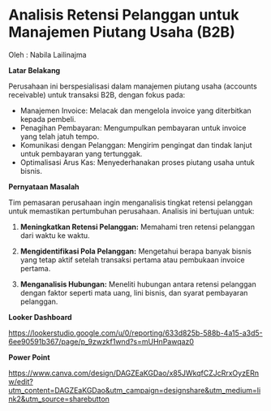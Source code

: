 
# Analisis Retensi Pelanggan untuk Manajemen Piutang Usaha (B2B)

Oleh : Nabila Lailinajma


**Latar Belakang**

Perusahaan ini berspesialisasi dalam manajemen piutang usaha (accounts receivable) untuk transaksi B2B, dengan fokus pada:

- Manajemen Invoice: Melacak dan mengelola invoice yang diterbitkan kepada pembeli.
- Penagihan Pembayaran: Mengumpulkan pembayaran untuk invoice yang telah jatuh tempo.
- Komunikasi dengan Pelanggan: Mengirim pengingat dan tindak lanjut untuk pembayaran yang tertunggak.
- Optimalisasi Arus Kas: Menyederhanakan proses piutang usaha untuk bisnis.

**Pernyataan Masalah**

Tim pemasaran perusahaan ingin menganalisis tingkat retensi pelanggan untuk memastikan pertumbuhan perusahaan. Analisis ini bertujuan untuk:

1. **Meningkatkan Retensi Pelanggan:** 
Memahami tren retensi pelanggan dari waktu ke waktu.

2. **Mengidentifikasi Pola Pelanggan:** Mengetahui berapa banyak bisnis yang tetap aktif setelah transaksi pertama atau pembukaan invoice pertama.

3. **Menganalisis Hubungan:** Meneliti hubungan antara retensi pelanggan dengan faktor seperti mata uang, lini bisnis, dan syarat pembayaran pelanggan.

**Looker Dashboard**

https://lookerstudio.google.com/u/0/reporting/633d825b-588b-4a15-a3d5-6ee90591b367/page/p_9zwzkf1wnd?s=mUHnPawqaz0

**Power Point**

https://www.canva.com/design/DAGZEaKGDao/x85JWkqfCZJcRrxOyzERnw/edit?utm_content=DAGZEaKGDao&utm_campaign=designshare&utm_medium=link2&utm_source=sharebutton
